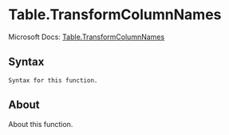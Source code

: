 # Table.TransformColumnNames

Microsoft Docs: [Table.TransformColumnNames](https://docs.microsoft.com/en-us/powerquery-m/table-transformcolumnnames)

## Syntax

```
Syntax for this function.
```

## About

About this function.

